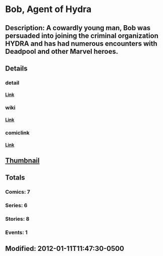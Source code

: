 # Bob, Agent of Hydra
## Description: A cowardly young man, Bob was persuaded into joining the criminal organization HYDRA and has had numerous encounters with Deadpool and other Marvel heroes.
## Details
### detail
#### [Link](http://marvel.com/characters/332/bob_agent_of_hydra?utm_campaign=apiRef&utm_source=225578a89fc76f3d20fbffda5d17a88d)
### wiki
#### [Link](http://marvel.com/universe/Bob,_Agent_of_Hydra?utm_campaign=apiRef&utm_source=225578a89fc76f3d20fbffda5d17a88d)
### comiclink
#### [Link](http://marvel.com/comics/characters/1011119/bob_agent_of_hydra?utm_campaign=apiRef&utm_source=225578a89fc76f3d20fbffda5d17a88d)
## [Thumbnail](http://i.annihil.us/u/prod/marvel/i/mg/e/a0/4ce5a4c2cd41b.jpg)
## Totals
### Comics: 7
### Series: 6
### Stories: 8
### Events: 1
## Modified: 2012-01-11T11:47:30-0500